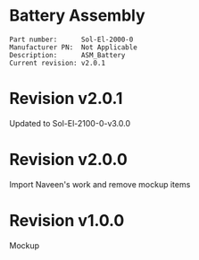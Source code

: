 # Battery Assembly

```
Part number:      Sol-El-2000-0
Manufacturer PN:  Not Applicable
Description:      ASM_Battery
Current revision: v2.0.1
```
# Revision v2.0.1
Updated to Sol-El-2100-0-v3.0.0

# Revision v2.0.0
Import Naveen's work and remove mockup items

# Revision v1.0.0
Mockup